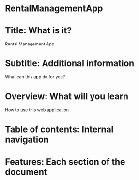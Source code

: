 # RentalManagementApp

# Title: What is it?
Rental Management App

# Subtitle: Additional information
What can this app do for you?

# Overview: What will you learn
How to use this web application

# Table of contents: Internal navigation


# Features: Each section of the document
